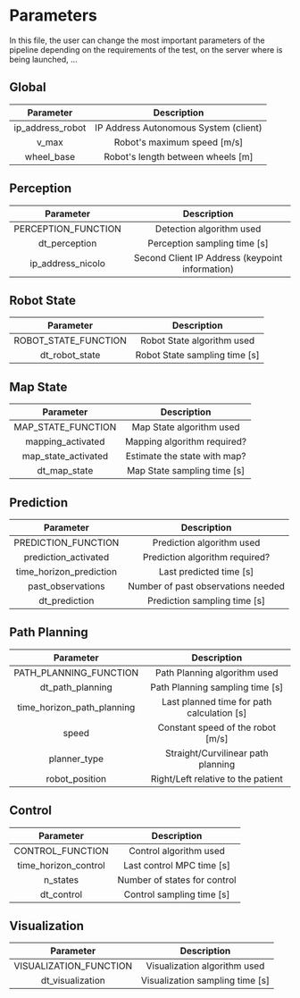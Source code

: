 # Parameters

In this file, the user can change the most important parameters of the pipeline depending on the requirements of the test, on the server where is being launched, ...

## Global

| Parameter   |  Description                                 |
|:---------:  |:-------------------------:                   |
| ip_address_robot  | IP Address Autonomous System (client)  |
| v_max       | Robot's maximum speed [m/s]                  |
| wheel_base  | Robot's length between wheels [m]            |

## Perception

| Parameter           |  Description                              |
|:---------:          |:-------------------------:                |
| PERCEPTION_FUNCTION | Detection algorithm used                  |
| dt_perception       | Perception sampling time [s]              |
| ip_address_nicolo    | Second Client IP Address (keypoint information) |


## Robot State

| Parameter            |  Description                                |
|:---------:           |:-------------------------:                  |
| ROBOT_STATE_FUNCTION | Robot State algorithm used                 |
| dt_robot_state       | Robot State sampling time [s]              |

## Map State

| Parameter               |  Description                  |
|:---------:              |:-------------------------:    |
| MAP_STATE_FUNCTION      | Map State algorithm used      |
| mapping_activated       | Mapping algorithm required?   |
| map_state_activated     | Estimate the state with map?  |
| dt_map_state            | Map State sampling time [s]   |

## Prediction

| Parameter               |  Description                                |
|:---------:              |:-------------------------:                  |
| PREDICTION_FUNCTION     | Prediction algorithm used                   |
| prediction_activated    | Prediction algorithm required?              |
| time_horizon_prediction | Last predicted time [s]                     |
| past_observations       | Number of past observations needed          |
| dt_prediction           | Prediction sampling time [s]                |

## Path Planning

| Parameter               |  Description                                |
|:---------:              |:-------------------------:                  |
| PATH_PLANNING_FUNCTION  | Path Planning algorithm used                |
| dt_path_planning        | Path Planning sampling time [s]             |
| time_horizon_path_planning  | Last planned time for path calculation [s] |
| speed                   | Constant speed of the robot [m/s]           |
| planner_type            | Straight/Curvilinear path planning          |
| robot_position          | Right/Left relative to the patient          |

## Control

| Parameter               |  Description                  |
|:---------:              |:-------------------------:    |
| CONTROL_FUNCTION        | Control algorithm used        |
| time_horizon_control    | Last control MPC time [s]     |
| n_states                | Number of states for control  |
| dt_control              | Control sampling time [s]     |

## Visualization

| Parameter              |  Description                                 |
|:---------:             |:-------------------------:                   |
| VISUALIZATION_FUNCTION | Visualization algorithm used                 |
| dt_visualization       | Visualization sampling time [s]              |